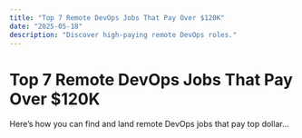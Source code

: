 ```yaml
---
title: "Top 7 Remote DevOps Jobs That Pay Over $120K"
date: "2025-05-18"
description: "Discover high-paying remote DevOps roles."
---
```


# Top 7 Remote DevOps Jobs That Pay Over $120K

Here’s how you can find and land remote DevOps jobs that pay top dollar...
